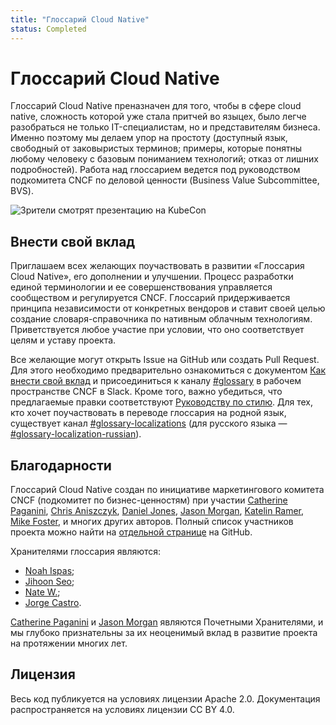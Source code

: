 ```yaml
---
title: "Глоссарий Cloud Native"
status: Completed
---
```


# Глоссарий Cloud Native

Глоссарий Cloud Native преназначен для того, чтобы в сфере cloud native, сложность которой уже стала притчей во языцех, было легче разобраться не только IT-специалистам, но и представителям бизнеса. 
Именно поэтому мы делаем упор на простоту (доступный язык, свободный от заковыристых терминов; примеры, которые понятны любому человеку с базовым пониманием технологий; отказ от лишних подробностей). 
Работа над глоссарием ведется под руководством подкомитета CNCF по деловой ценности (Business Value Subcommittee, BVS).

<p><img class="mt-3" src="/images/homepage/kubecon.jpg" alt="Зрители смотрят презентацию на KubeCon"></p>

## Внести свой вклад

Приглашаем всех желающих поучаствовать в развитии «Глоссария Cloud Native», его дополнении и улучшении. 
Процесс разработки единой терминологии и ее совершенствования управляется сообществом и регулируется CNCF. 
Глоссарий придерживается принципа независимости от конкретных вендоров и ставит своей целью создание словаря-справочника по нативным облачным технологиям.  
Приветствуется любое участие при условии, что оно соответствует целям и уставу проекта.

Все желающие могут открыть Issue на GitHub или создать Pull Request. 
Для этого необходимо предварительно ознакомиться с документом [Как внести свой вклад](/ru/contribute/) и присоединиться к каналу [#glossary](https://cloud-native.slack.com/archives/C02TX20MQBB) в рабочем пространстве CNCF в Slack.
Кроме того, важно убедиться, что предлагаемые правки соответствуют [Руководству по стилю](/ru/style-guide/). 
Для тех, кто хочет поучаствовать в переводе глоссария на родной язык, существует канал [#glossary-localizations](https://cloud-native.slack.com/archives/C02N2RGFXDF) (для русского языка — [#glossary-localization-russian](https://cloud-native.slack.com/archives/C05G46RMQTX)).

## Благодарности

Глоссарий Cloud Native создан по инициативе маркетингового комитета CNCF (подкомитет по бизнес-ценностям) при участии 
[Catherine Paganini](https://www.linkedin.com/in/catherinepaganini/en/), 
[Chris Aniszczyk](https://www.linkedin.com/in/caniszczyk/), 
[Daniel Jones](https://www.linkedin.com/in/danieljoneseb/?originalSubdomain=uk), 
[Jason Morgan](https://www.linkedin.com/in/jasonmorgan2/), 
[Katelin Ramer](https://www.linkedin.com/in/katelinramer/), 
[Mike Foster](https://www.linkedin.com/in/mfosterche/?originalSubdomain=ca), 
и многих других авторов. 
Полный список участников проекта можно найти на [отдельной странице](https://github.com/cncf/glossary/graphs/contributors) на GitHub.

Хранителями глоссария являются:
- [Noah Ispas](https://www.linkedin.com/in/noah-ispas-0665b42a/); 
- [Jihoon Seo](https://www.linkedin.com/in/jihoon-seo/);
- [Nate W.](https://www.linkedin.com/in/nate-double-u/);
- [Jorge Castro](https://www.linkedin.com/in/jorge-castro2112/).

[Catherine Paganini](https://www.linkedin.com/in/catherinepaganini/en/)
и [Jason Morgan](https://www.linkedin.com/in/jasonmorgan2/)
являются Почетными Хранителями, и мы глубоко признательны
за их неоценимый вклад в развитие проекта на протяжении многих лет.

## Лицензия

Весь код публикуется на условиях лицензии Apache 2.0. 
Документация распространяется на условиях лицензии CC BY 4.0.
